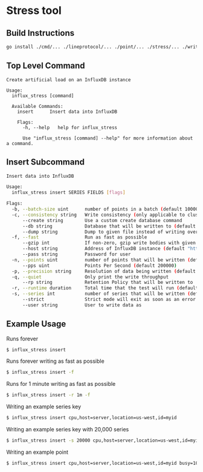 # Stress tool

## Build Instructions
```sh
go install ./cmd/... ./lineprotocol/... ./point/... ./stress/... ./write/...
```

## Top Level Command
```
Create artificial load on an InfluxDB instance

Usage:
  influx_stress [command]

  Available Commands:
    insert      Insert data into InfluxDB

    Flags:
      -h, --help   help for influx_stress

      Use "influx_stress [command] --help" for more information about a command.
```

## Insert Subcommand
```bash
Insert data into InfluxDB

Usage:
  influx_stress insert SERIES FIELDS [flags]

Flags:
  -b, --batch-size uint      number of points in a batch (default 10000)
  -c, --consistency string   Write consistency (only applicable to clusters) (default "one")
      --create string        Use a custom create database command
      --db string            Database that will be written to (default "stress")
      --dump string          Dump to given file instead of writing over HTTP
  -f, --fast                 Run as fast as possible
      --gzip int             If non-zero, gzip write bodies with given compression level. 1=best speed, 9=best compression, -1=gzip default.
      --host string          Address of InfluxDB instance (default "http://localhost:8086")
      --pass string          Password for user
  -n, --points uint          number of points that will be written (default 18446744073709551615)
      --pps uint             Points Per Second (default 200000)
  -p, --precision string     Resolution of data being written (default "n")
  -q, --quiet                Only print the write throughput
      --rp string            Retention Policy that will be written to
  -r, --runtime duration     Total time that the test will run (default 2562047h47m16.854775807s)
  -s, --series int           number of series that will be written (default 100000)
      --strict               Strict mode will exit as soon as an error or unexpected status is encountered
      --user string          User to write data as
```

## Example Usage

Runs forever
```bash
$ influx_stress insert
```

Runs forever writing as fast as possible
```bash
$ influx_stress insert -f
```

Runs for 1 minute writing as fast as possible
```bash
$ influx_stress insert -r 1m -f
```

Writing an example series key
```bash
$ influx_stress insert cpu,host=server,location=us-west,id=myid
```

Writing an example series key with 20,000 series
```bash
$ influx_stress insert -s 20000 cpu,host=server,location=us-west,id=myid
```

Writing an example point
```bash
$ influx_stress insert cpu,host=server,location=us-west,id=myid busy=100,idle=10,random=5i
```
